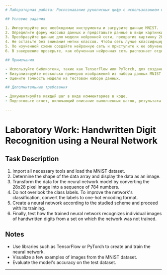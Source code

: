 ```yaml
---
# Лабораторная работа: Распознавание рукописных цифр с использованием нейронной сети

## Условие задания

1. Импортируйте все необходимые инструменты и загрузите данные MNIST.
2. Определите форму массива данных и представьте данные в виде картинки.
3. Преобразуйте данные для модели нейронной сети, превратив картинку 28x28 пикселов в последовательность из 784 чисел.
4. Не оставьте без внимания метки классов. Чтобы сеть лучше классифицировала, переведите метки в формат one hot encoding.
5. По изученной схеме создайте нейронную сеть и приступите к ее обучению.
6. В завершение проверьте, как обученная нейронная сеть распознает отдельные изображения рукописных цифр из набора, на котором сеть не обучалась.

## Примечания

- Используйте библиотеки, такие как TensorFlow или PyTorch, для создания и обучения нейронной сети.
- Визуализируйте несколько примеров изображений из набора данных MNIST.
- Оцените точность модели на тестовом наборе данных.

## Дополнительные требования

- Документируйте каждый шаг в виде комментариев в коде.
- Подготовьте отчет, включающий описание выполненных шагов, результаты и выводы

---
```

# Laboratory Work: Handwritten Digit Recognition using a Neural Network

## Task Description

1. Import all necessary tools and load the MNIST dataset.
2. Determine the shape of the data array and display the data as an image.
3. Transform the data for the neural network model by converting the 28x28 pixel image into a sequence of 784 numbers.
4. Do not overlook the class labels. To improve the network's classification, convert the labels to one-hot encoding format.
5. Create a neural network according to the studied scheme and proceed with its training.
6. Finally, test how the trained neural network recognizes individual images of handwritten digits from a set on which the network was not trained.

## Notes

- Use libraries such as TensorFlow or PyTorch to create and train the neural network.
- Visualize a few examples of images from the MNIST dataset.
- Evaluate the model's accuracy on the test dataset.
---
